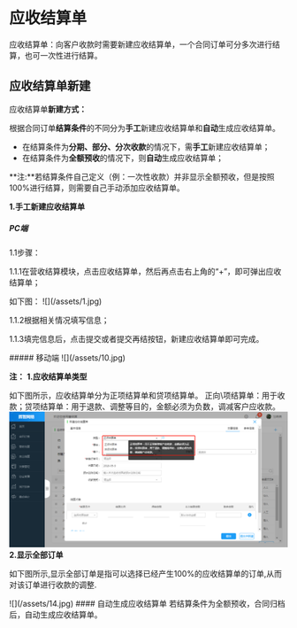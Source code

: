 
#  应收结算单
应收结算单：向客户收款时需要新建应收结算单，一个合同订单可分多次进行结算，也可一次性进行结算。
## 应收结算单新建
应收结算单**新建方式：**

根据合同订单**结算条件**的不同分为**手工**新建应收结算单和**自动**生成应收结算单。 
* 在结算条件为**分期、部分、分次收款**的情况下，需**手工**新建应收结算单；
* 在结算条件为**全额预收**的情况下，则**自动**生成应收结算单；

**注:**若结算条件自己定义（例：一次性收款）并非显示全额预收，但是按照100%进行结算，则需要自己手动添加应收结算单。

**1.手工新建应收结算单**
##### PC端
<p>1.1步骤：</p>
<p>1.1.1在营收结算模块，点击应收结算单，然后再点击右上角的“+”，即可弹出应收结算单；</p>
如下图：
![](/assets/1.jpg)
<p>1.1.2根据相关情况填写信息；</p>
<p>1.1.3填完信息后，点击提交或者提交再结按钮，新建应收结算单即可完成。</p>
##### 移动端
![](/assets/10.jpg)

**注：**
**1.应收结算单类型**

如下图所示，应收结算单分为正项结算单和贷项结算单。
正向\项结算单：用于收款；贷项结算单：用于退款、调整等目的，金额必须为负数，调减客户应收款。
![](/assets/13.jpg)
**2.显示全部订单**
<p>如下图所示,显示全部订单是指可以选择已经产生100%的应收结算单的订单,从而对该订单进行收款的调整.</p>
![](/assets/14.jpg)
#### 自动生成应收结算单
若结算条件为全额预收，合同归档后，自动生成应收结算单。

